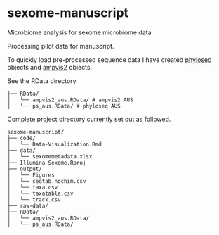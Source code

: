 # sexome-manuscript

Microbiome analysis for sexome microbiome data

Processing pilot data for manuscript.

To quickly load pre-processed sequence data I have created [phyloseq](https://joey711.github.io/phyloseq/) objects and [ampvis2](https://madsalbertsen.github.io/ampvis2/) objects.     

See the RData directory
```
├── RData/
│   └── ampvis2_aus.RData/ # ampvis2 AUS
│   └── ps_aus.RData/ # phyloseq AUS
```

Complete project directory currently set out as followed.
```
sexome-manuscript/
├── code/
│   └── Data-Visualization.Rmd
├── data/
│   └── sexomemetadata.xlsx
├── Illumina-Sexome.Rproj
├── output/
│   └── Figures
│   └── seqtab.nochim.csv
│   └── taxa.csv
│   └── taxatable.csv
│   └── track.csv
├── raw-data/
├── RData/
│   └── ampvis2_aus.RData/
│   └── ps_aus.RData/
```
